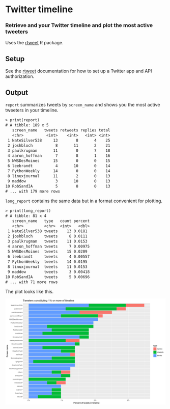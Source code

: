 # Twitter timeline

### Retrieve and your Twitter timeline and plot the most active tweeters

Uses the [rtweet](http://rtweet.info/) R package.

## Setup

See the [rtweet](http://rtweet.info/) documentation for how to set up a Twitter app and API authorization.

## Output

`report` summarizes tweets by `screen_name` and shows you the most active tweeters in your timeline.

```
> print(report)
# A tibble: 189 x 5
   screen_name   tweets retweets replies total
   <chr>          <int>    <int>   <int> <int>
 1 NateSilver538     13        8       4    25
 2 joshbloch          8       11       2    21
 3 paulkrugman       11        0       7    18
 4 aaron_hoffman      7        8       1    16
 5 NWSDesMoines      15        0       0    15
 6 leebrandt          4       10       0    14
 7 PythonWeekly      14        0       0    14
 8 linuxjournal      11        2       0    13
 9 maddow             3       10       0    13
10 RobSandIA          5        8       0    13
# ... with 179 more rows
```

`long_report` contains the same data but in a format convenient for plotting.

```
> print(long_report)
# A tibble: 81 x 4
   screen_name   type   count percent
   <chr>         <chr>  <int>   <dbl>
 1 NateSilver538 tweets    13 0.0181 
 2 joshbloch     tweets     8 0.0111 
 3 paulkrugman   tweets    11 0.0153 
 4 aaron_hoffman tweets     7 0.00975
 5 NWSDesMoines  tweets    15 0.0209 
 6 leebrandt     tweets     4 0.00557
 7 PythonWeekly  tweets    14 0.0195 
 8 linuxjournal  tweets    11 0.0153 
 9 maddow        tweets     3 0.00418
10 RobSandIA     tweets     5 0.00696
# ... with 71 more rows
```

The plot looks like this.

![most active tweeters](images/most_active_tweeters.png)
